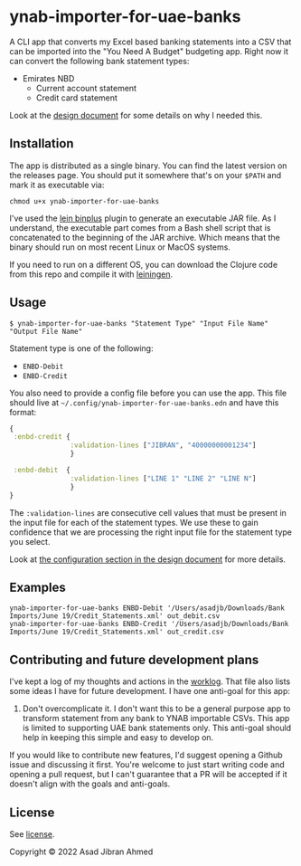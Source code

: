 # ynab-importer-for-uae-banks

A CLI app that converts my Excel based banking statements into a CSV that can be imported into the "You Need A Budget" budgeting app. Right now it can convert the following bank statement types:
- Emirates NBD
  - Current account statement
  - Credit card statement

Look at the [design document](design.md) for some details on why I needed this.

## Installation

The app is distributed as a single binary. You can find the latest version on the releases page. You should put it somewhere that's on your `$PATH` and mark it as executable via:

    chmod u+x ynab-importer-for-uae-banks

I've used the [lein binplus](https://github.com/BrunoBonacci/lein-binplus) plugin to generate an executable JAR file. As I understand, the executable part comes from a Bash shell script that is concatenated to the beginning of the JAR archive. Which means that the binary should run on most recent Linux or MacOS systems.

If you need to run on a different OS, you can download the Clojure code from this repo and compile it with [leiningen](http://leiningen.org).

## Usage

```shell
$ ynab-importer-for-uae-banks "Statement Type" "Input File Name" "Output File Name"
```

Statement type is one of the following:
- `ENBD-Debit`
- `ENBD-Credit`

You also need to provide a config file before you can use the app. This file should live at `~/.config/ynab-importer-for-uae-banks.edn` and have this format:

```clojure
{
 :enbd-credit {
               :validation-lines ["JIBRAN", "40000000001234"]
               }

 :enbd-debit  {
               :validation-lines ["LINE 1" "LINE 2" "LINE N"]
               }
}
```

The `:validation-lines` are consecutive cell values that must be present in the input file for each of the statement types. We use these to gain confidence that we are processing the right input file for the statement type you select.

Look at [the configuration section in the design document](design.md#config-file) for more details.

## Examples

    ynab-importer-for-uae-banks ENBD-Debit '/Users/asadjb/Downloads/Bank Imports/June 19/Credit_Statements.xml' out_debit.csv
    ynab-importer-for-uae-banks ENBD-Credit '/Users/asadjb/Downloads/Bank Imports/June 19/Credit_Statements.xml' out_credit.csv

## Contributing and future development plans
I've kept a log of my thoughts and actions in the [worklog](worklog.md). That file also lists some ideas I have for future development. I have one anti-goal for this app:
1. Don't overcomplicate it. I don't want this to be a general purpose app to transform statement from any bank to YNAB importable CSVs. This app is limited to supporting UAE bank statements only. This anti-goal should help in keeping this simple and easy to develop on.

If you would like to contribute new features, I'd suggest opening a Github issue and discussing it first. You're welcome to just start writing code and opening a pull request, but I can't guarantee that a PR will be accepted if it doesn't align with the goals and anti-goals.

## License
See [license](LICENSE).

Copyright © 2022 Asad Jibran Ahmed
